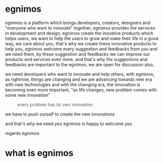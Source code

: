 # egnimos

egnimos is a platform which brings developers, creators, designers and "everyone who want to innovate" together, egnimos provides the services in development and design, egnimos create the inovative products which helps users, we want to help the users to grow and make their life in a good way, we care about you, that's why we create these innovative products to help you, egnimos welcome every suggestion and feedbacks from you and we need them, by these suggestion and feedbacks we can improve our products and services even more, and that's why the suggestions and feedbacks are important to the egnimos, we are open for discussion also, 

we need developers who want to innovate and help others, with egnimos, as rightnow, things are changing and we are advancing towards new era with new technologies and with the changing era, the innovation is becoming even more important, "as life changes, new problem comes with some new innovation"

> every problem has its own innovation

we have to push ourself to create the new innovations

and that's why we need you
egnimos is happy to welcome you

regards egnimos


# what is egnimos

